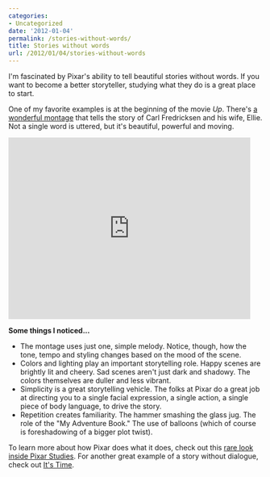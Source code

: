```yaml
---
categories:
- Uncategorized
date: '2012-01-04'
permalink: /stories-without-words/
title: Stories without words
url: /2012/01/04/stories-without-words
---
```


I'm fascinated by Pixar's ability to tell beautiful stories without words. If you want to become a better storyteller, studying what they do is a great place to start.

One of my favorite examples is at the beginning of the movie <em>Up</em>. There's <a href="https://www.youtube.com/watch?v=9yjAFMNkCDo">a wonderful montage</a> that tells the story of Carl Fredricksen and his wife, Ellie. Not a single word is uttered, but it's beautiful, powerful and moving.

<iframe class="alignc" width="480" height="360" src="https://www.youtube.com/embed/9yjAFMNkCDo" frameborder="0" allowfullscreen></iframe>

<strong>Some things I noticed...</strong>
<ul>
<li>The montage uses just one, simple melody. Notice, though, how the tone, tempo and styling changes based on the mood of the scene.</li>
<li>Colors and lighting play an important storytelling role. Happy scenes are brightly lit and cheery. Sad scenes aren't just dark and shadowy. The colors themselves are duller and less vibrant.</li>
<li>Simplicity is a great storytelling vehicle. The folks at Pixar do a great job at directing you to a single facial expression, a single action, a single piece of body language, to drive the story.</li>
<li> Repetition creates familiarity. The hammer smashing the glass jug. The role of the "My Adventure Book." The use of balloons (which of course is foreshadowing of a bigger plot twist).</li>
</ul>

To learn more about how Pixar does what it does, check out this <a href="https://gomakethings.com/a-rare-look-inside-pixar-studios/">rare look inside Pixar Studies</a>. For another great example of a story without dialogue, check out <a href="https://gomakethings.com/its-time/">It's Time</a>.
